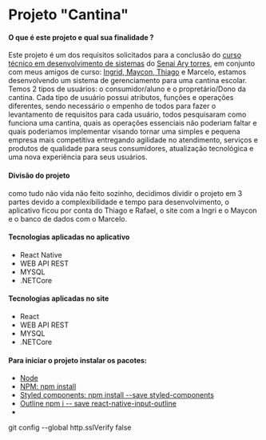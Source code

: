 # Projeto  "Cantina"
<h4>O que é este projeto e qual sua finalidade ?  </h4>
 Este projeto é um dos requisitos solicitados para a conclusão do <a href="https://santoamaro.sp.senai.br/curso/85566/112/tecnico-de-desenvolvimento-de-sistemas">curso técnico em desenvolvimento de sistemas</a>
 do <a href="https://santoamaro.sp.senai.br/">Senai Ary torres</a>,
 em conjunto com meus amigos de curso: <a href="https://github.com/ingrideme">Ingrid</a>,<a href="https://github.com/AMaycon"> Maycon</a>,<a href="https://github.com/Asusot"> Thiago</a> e Marcelo, estamos desenvolvendo um sistema de gerenciamento para uma cantina escolar.
 Temos 2 tipos de usuários: o consumidor/aluno e o propretário/Dono da cantina.
 Cada tipo de usuário possui atributos, funções e operações diferentes, sendo necessário o empenho de todos para fazer o levantamento de requisitos para cada usuário,
  todos pesquisaram como funciona uma cantina, quais as operações essenciais não poderiam faltar e quais poderiamos implementar visando tornar uma simples e pequena empresa mais
  competitiva entregando agilidade no atendimento, serviços e produtos de qualidade para seus consumidores, atualização tecnológica e  uma nova experiência para seus usuários. 
  
  <h4>Divisão do projeto</h4>
  <p>como tudo não vida não feito sozinho, decidimos dividir o projeto em 3 partes devido a complexibilidade e tempo para desenvolvimento, o aplicativo ficou por conta do Thiago e Rafael, o site com a Ingri e o Maycon e o banco de dados com o Marcelo.
 <h4> Tecnologias aplicadas no aplicativo </h4>
 <ul>
  <li>React Native</li>
  <li>WEB API REST</li>
  <li>MYSQL</li>
  <li>.NETCore</li>
 </ul>

 <h4> Tecnologias aplicadas no site </h4>
 <ul>
  <li>React</li>
  <li>WEB API REST</li>
  <li>MYSQL</li>
  <li>.NETCore</li>
 </ul>
 <h4> Para iniciar o projeto instalar os pacotes:</h4>
 <ul>
 <li><a href="https://nodejs.org/en/download/">Node</a></li>
 <li><a href="https://www.npmjs.com/get-npm">NPM: npm install </a></li>
  <li><a href="https://styled-components.com/docs/basics#installation"> Styled components: npm install --save styled-components</a></li>
  <li><a href="https://www.npmjs.com/package/react-native-input-outline"> Outline  npm i -- save react-native-input-outline</a></li>
  <li></li>
 </ul>
git config --global http.sslVerify false
